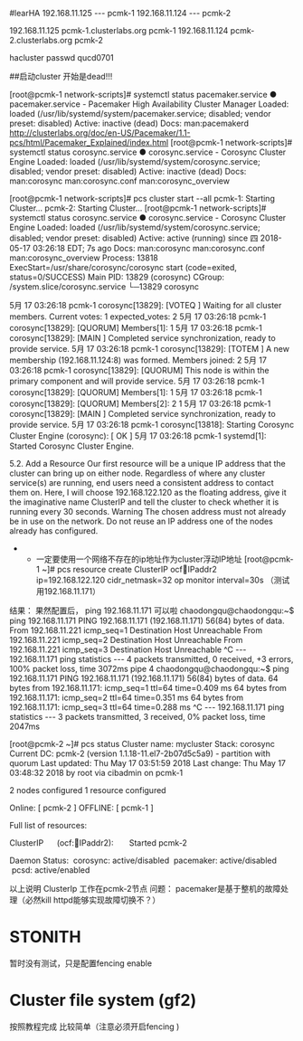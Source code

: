 #learHA
192.168.11.125 --- pcmk-1
192.168.11.124 --- pcmk-2

192.168.11.125 pcmk-1.clusterlabs.org pcmk-1
192.168.11.124 pcmk-2.clusterlabs.org pcmk-2

hacluster passwd qucd0701

##启动cluster
开始是dead!!!

[root@pcmk-1 network-scripts]# systemctl status  pacemaker.service 
● pacemaker.service - Pacemaker High Availability Cluster Manager
   Loaded: loaded (/usr/lib/systemd/system/pacemaker.service; disabled; vendor preset: disabled)
   Active: inactive (dead)
     Docs: man:pacemakerd
           http://clusterlabs.org/doc/en-US/Pacemaker/1.1-pcs/html/Pacemaker_Explained/index.html
[root@pcmk-1 network-scripts]# systemctl status  corosync.service
● corosync.service - Corosync Cluster Engine
   Loaded: loaded (/usr/lib/systemd/system/corosync.service; disabled; vendor preset: disabled)
   Active: inactive (dead)
     Docs: man:corosync
           man:corosync.conf
           man:corosync_overview


[root@pcmk-1 network-scripts]# pcs cluster start --all
pcmk-1: Starting Cluster...
pcmk-2: Starting Cluster...
[root@pcmk-1 network-scripts]# systemctl status  corosync.service
● corosync.service - Corosync Cluster Engine
   Loaded: loaded (/usr/lib/systemd/system/corosync.service; disabled; vendor preset: disabled)
   Active: active (running) since 四 2018-05-17 03:26:18 EDT; 7s ago
     Docs: man:corosync
           man:corosync.conf
           man:corosync_overview
  Process: 13818 ExecStart=/usr/share/corosync/corosync start (code=exited, status=0/SUCCESS)
 Main PID: 13829 (corosync)
   CGroup: /system.slice/corosync.service
           └─13829 corosync

5月 17 03:26:18 pcmk-1 corosync[13829]:  [VOTEQ ] Waiting for all cluster members. Current votes: 1 expected_votes: 2
5月 17 03:26:18 pcmk-1 corosync[13829]:  [QUORUM] Members[1]: 1
5月 17 03:26:18 pcmk-1 corosync[13829]:  [MAIN  ] Completed service synchronization, ready to provide service.
5月 17 03:26:18 pcmk-1 corosync[13829]:  [TOTEM ] A new membership (192.168.11.124:8) was formed. Members joined: 2
5月 17 03:26:18 pcmk-1 corosync[13829]:  [QUORUM] This node is within the primary component and will provide service.
5月 17 03:26:18 pcmk-1 corosync[13829]:  [QUORUM] Members[1]: 1
5月 17 03:26:18 pcmk-1 corosync[13829]:  [QUORUM] Members[2]: 2 1
5月 17 03:26:18 pcmk-1 corosync[13829]:  [MAIN  ] Completed service synchronization, ready to provide service.
5月 17 03:26:18 pcmk-1 corosync[13818]: Starting Corosync Cluster Engine (corosync): [  OK  ]
5月 17 03:26:18 pcmk-1 systemd[1]: Started Corosync Cluster Engine.


5.2. Add a Resource
Our first resource will be a unique IP address that the cluster can bring up on either node. Regardless of where any cluster service(s) are running, end users need a consistent address to contact them on. Here, I will choose 192.168.122.120 as the floating address, give it the imaginative name ClusterIP and tell the cluster to check whether it is running every 30 seconds. 
Warning
The chosen address must not already be in use on the network. Do not reuse an IP address one of the nodes already has configured. 
- - 一定要使用一个网络不存在的ip地址作为cluster浮动IP地址
[root@pcmk-1 ~]# pcs resource create ClusterIP ocf:heartbeat:IPaddr2 \
    ip=192.168.122.120 cidr_netmask=32 op monitor interval=30s
（测试用192.168.11.171）

结果： 果然配置后， ping 192.168.11.171 可以啦
chaodongqu@chaodongqu:~$ ping 192.168.11.171 
PING 192.168.11.171 (192.168.11.171) 56(84) bytes of data. 
From 192.168.11.221 icmp_seq=1 Destination Host Unreachable 
From 192.168.11.221 icmp_seq=2 Destination Host Unreachable 
From 192.168.11.221 icmp_seq=3 Destination Host Unreachable 
^C 
--- 192.168.11.171 ping statistics --- 
4 packets transmitted, 0 received, +3 errors, 100% packet loss, time 3072ms 
pipe 4 
chaodongqu@chaodongqu:~$ ping 192.168.11.171 
PING 192.168.11.171 (192.168.11.171) 56(84) bytes of data. 
64 bytes from 192.168.11.171: icmp_seq=1 ttl=64 time=0.409 ms 
64 bytes from 192.168.11.171: icmp_seq=2 ttl=64 time=0.351 ms 
64 bytes from 192.168.11.171: icmp_seq=3 ttl=64 time=0.288 ms 
^C 
--- 192.168.11.171 ping statistics --- 
3 packets transmitted, 3 received, 0% packet loss, time 2047ms

[root@pcmk-2 ~]# pcs status 
Cluster name: mycluster 
Stack: corosync 
Current DC: pcmk-2 (version 1.1.18-11.el7-2b07d5c5a9) - partition with quorum 
Last updated: Thu May 17 03:51:59 2018 
Last change: Thu May 17 03:48:32 2018 by root via cibadmin on pcmk-1 

2 nodes configured 
1 resource configured 

Online: [ pcmk-2 ] 
OFFLINE: [ pcmk-1 ] 

Full list of resources: 

ClusterIP      (ocf::heartbeat:IPaddr2):       Started pcmk-2 

Daemon Status: 
 corosync: active/disabled 
 pacemaker: active/disabled 
 pcsd: active/enabled


以上说明 ClusterIp 工作在pcmk-2节点
问题： pacemaker是基于整机的故障处理（必然kill httpd能够实现故障切换不？）



# STONITH
暂时没有测试，只是配置fencing enable 


# Cluster file system (gf2)
按照教程完成 比较简单（注意必须开启fencing )